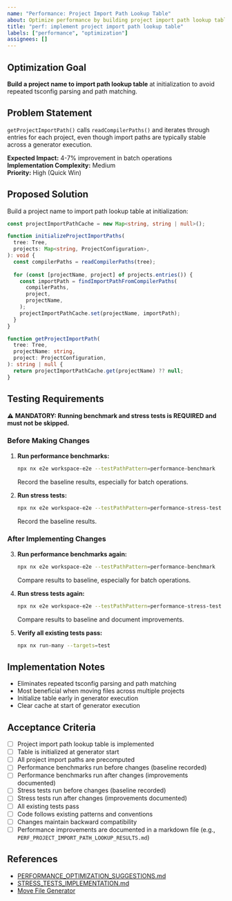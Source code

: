 ```yaml
---
name: "Performance: Project Import Path Lookup Table"
about: Optimize performance by building project import path lookup table at initialization
title: "perf: implement project import path lookup table"
labels: ["performance", "optimization"]
assignees: []
---
```


## Optimization Goal

**Build a project name to import path lookup table** at initialization to avoid repeated tsconfig parsing and path matching.

## Problem Statement

`getProjectImportPath()` calls `readCompilerPaths()` and iterates through entries for each project, even though import paths are typically stable across a generator execution.

**Expected Impact:** 4-7% improvement in batch operations  
**Implementation Complexity:** Medium  
**Priority:** High (Quick Win)

## Proposed Solution

Build a project name to import path lookup table at initialization:

```typescript
const projectImportPathCache = new Map<string, string | null>();

function initializeProjectImportPaths(
  tree: Tree,
  projects: Map<string, ProjectConfiguration>,
): void {
  const compilerPaths = readCompilerPaths(tree);
  
  for (const [projectName, project] of projects.entries()) {
    const importPath = findImportPathFromCompilerPaths(
      compilerPaths,
      project,
      projectName,
    );
    projectImportPathCache.set(projectName, importPath);
  }
}

function getProjectImportPath(
  tree: Tree,
  projectName: string,
  project: ProjectConfiguration,
): string | null {
  return projectImportPathCache.get(projectName) ?? null;
}
```

## Testing Requirements

⚠️ **MANDATORY: Running benchmark and stress tests is REQUIRED and must not be skipped.**

### Before Making Changes

1. **Run performance benchmarks:**
   ```bash
   npx nx e2e workspace-e2e --testPathPattern=performance-benchmark
   ```
   Record the baseline results, especially for batch operations.

2. **Run stress tests:**
   ```bash
   npx nx e2e workspace-e2e --testPathPattern=performance-stress-test
   ```
   Record the baseline results.

### After Implementing Changes

3. **Run performance benchmarks again:**
   ```bash
   npx nx e2e workspace-e2e --testPathPattern=performance-benchmark
   ```
   Compare results to baseline, especially for batch operations.

4. **Run stress tests again:**
   ```bash
   npx nx e2e workspace-e2e --testPathPattern=performance-stress-test
   ```
   Compare results to baseline and document improvements.

5. **Verify all existing tests pass:**
   ```bash
   npx nx run-many --targets=test
   ```

## Implementation Notes

- Eliminates repeated tsconfig parsing and path matching
- Most beneficial when moving files across multiple projects
- Initialize table early in generator execution
- Clear cache at start of generator execution

## Acceptance Criteria

- [ ] Project import path lookup table is implemented
- [ ] Table is initialized at generator start
- [ ] All project import paths are precomputed
- [ ] Performance benchmarks run before changes (baseline recorded)
- [ ] Performance benchmarks run after changes (improvements documented)
- [ ] Stress tests run before changes (baseline recorded)
- [ ] Stress tests run after changes (improvements documented)
- [ ] All existing tests pass
- [ ] Code follows existing patterns and conventions
- [ ] Changes maintain backward compatibility
- [ ] Performance improvements are documented in a markdown file (e.g., `PERF_PROJECT_IMPORT_PATH_LOOKUP_RESULTS.md`)

## References

- [PERFORMANCE_OPTIMIZATION_SUGGESTIONS.md](../PERFORMANCE_OPTIMIZATION_SUGGESTIONS.md#10-project-import-path-lookup-table)
- [STRESS_TESTS_IMPLEMENTATION.md](../STRESS_TESTS_IMPLEMENTATION.md)
- [Move File Generator](../packages/workspace/src/generators/move-file/README.md)
